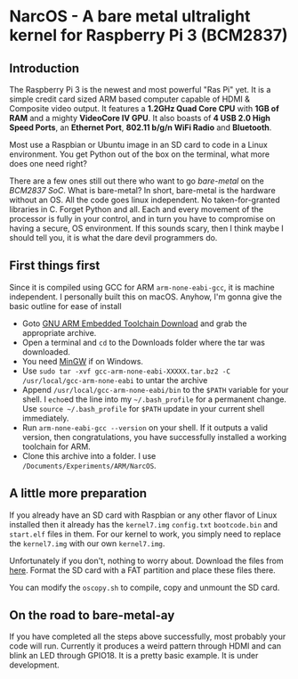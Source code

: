 # NarcOS - A bare metal ultralight kernel for Raspberry Pi 3 (BCM2837)

## Introduction
The Raspberry Pi 3 is the newest and most powerful "Ras Pi" yet. It is a simple credit card sized ARM based computer capable of HDMI & Composite video output. It features a **1.2GHz Quad Core CPU** with **1GB of RAM** and a mighty **VideoCore IV GPU**. It also boasts of **4 USB 2.0 High Speed Ports**, an **Ethernet Port**, **802.11 b/g/n WiFi Radio** and **Bluetooth**.

Most use a Raspbian or Ubuntu image in an SD card to code in a Linux environment. You get Python out of the box on the terminal, what more does one need right?

There are a few ones still out there who want to go *bare-metal* on the *BCM2837 SoC*. What is bare-metal? In short, bare-metal is the hardware without an OS. All the code goes linux independent. No taken-for-granted libraries in C. Forget Python and all. Each and every movement of the processor is fully in your control, and in turn you have to compromise on having a secure, OS environment. If this sounds scary, then I think maybe I should tell you, it is what the dare devil programmers do.

## First things first
Since it is compiled using GCC for ARM `arm-none-eabi-gcc`, it is machine independent. I personally built this on macOS. Anyhow, I'm gonna give the basic outline for ease of install

 - Goto [GNU ARM Embedded Toolchain Download](https://developer.arm.com/open-source/gnu-toolchain/gnu-rm/downloads) and grab the appropriate archive.
 - Open a terminal and `cd` to the Downloads folder where the tar was downloaded.
 - You need [MinGW](https://sourceforge.net/projects/mingw/files/latest/download?source=files) if on Windows.
 - Use `sudo tar -xvf gcc-arm-none-eabi-XXXXX.tar.bz2 -C /usr/local/gcc-arm-none-eabi` to untar the archive
 - Append `/usr/local/gcc-arm-none-eabi/bin` to the `$PATH` variable for your shell. I `echo`ed the line into my `~/.bash_profile` for a permanent change. Use `source ~/.bash_profile` for `$PATH` update in your current shell immediately.
 - Run `arm-none-eabi-gcc --version` on your shell. If it outputs a valid version, then congratulations, you have successfully installed a working toolchain for ARM.
 - Clone this archive into a folder. I use `/Documents/Experiments/ARM/NarcOS`.

## A little more preparation
If you already have an SD card with Raspbian or any other flavor of Linux installed then it already has the `kernel7.img` `config.txt` `bootcode.bin` and `start.elf` files in them. For our kernel to work, you simply need to replace the `kernel7.img` with our own `kernel7.img`.  

Unfortunately if you don't, nothing to worry about. Download the files from [here](https://github.com/raspberrypi/firmware/tree/master/boot). Format the SD card with a FAT partition and place these files there.

You can modify the `oscopy.sh` to compile, copy and unmount the SD card.

## On the road to bare-metal-ay
If you have completed all the steps above successfully, most probably your code will run. Currently it produces a weird pattern through HDMI and can blink an LED through GPIO18. It is a pretty basic example. It is under development.